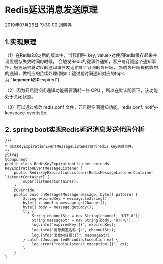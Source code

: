 # Redis延迟消息发送原理
2019年07月26日 19:30:00 刘晓伟

## 1.实现原理
（1）在Redis2.8之后的版本中，当我们将<key, value>对使用Redis缓存起来并设置缓存失效时间的时候，
会触发Redis的键事件通知，客户端订阅这个通知事件，服务端会将对应的通知事件发送给每个订阅的客户端，
然后客户端根据收到的通知，做相应的后续处理(例如：键过期时间通知对应的topic为:"__keyevent@0__:expired")

（2）因为开启键空间通知功能需要消耗一些 CPU ，所以在默认配置下，该功能处于关闭状态。

（3）可以通过修改 redis.conf 文件，开启键空间通知功能。redis.conf: notify-keyspace-events Ex
 
## 2. spring boot实现Redis延迟消息发送代码分析

```
/**
* 继承KeyExpirationEventMessageListener监听redis key失效事件。
*/
@Slf4j
@Component
public class RedisKeyExpirationListener extends KeyExpirationEventMessageListener {
    public RedisKeyExpirationListener(RedisMessageListenerContainer listenerContainer) {
        super(listenerContainer);
    }
    @Override
    public void onMessage(Message message, byte[] pattern) {
        String expiredKey = message.toString();
        byte[] channel = message.getChannel();
        byte[] body = message.getBody();
        try {
            String channelStr = new String(channel, "UTF-8");
            String messageStr = new String(body, "UTF-8");
            log.info("expiredKey:{}", expiredKey);
            log.info("消息频道名称:{}", channelStr);
            log.info("消息内容是:{}", messageStr);
        } catch (UnsupportedEncodingException ex) {
            log.error("redisListener exception:{}", ex);
        }
    }
}

```


 

